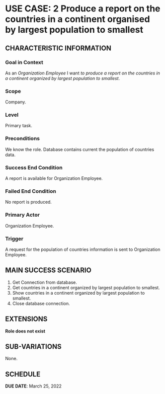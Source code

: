 # USE CASE: 2 Produce a report on the countries in a continent organised by largest population to smallest

## CHARACTERISTIC INFORMATION

### Goal in Context

As an *Organization Employee* I want *to produce a report on the countries in a continent organized by largest population to smallest*.

### Scope

Company.

### Level

Primary task.

### Preconditions

We know the role.  Database contains current the population of countries data.

### Success End Condition

A report is available for Organization Employee.

### Failed End Condition

No report is produced.

### Primary Actor

Organization Employee.

### Trigger

A request for the population of countries information is sent to Organization Employee.

## MAIN SUCCESS SCENARIO

1. Get Connection from database.
2. Get countries in a continent organized by largest population to smallest.
3. Show countries in a continent organized by largest population to smallest.
4. Close database connection.

## EXTENSIONS

**Role does not exist**

## SUB-VARIATIONS

None.

## SCHEDULE

**DUE DATE**: March 25, 2022
